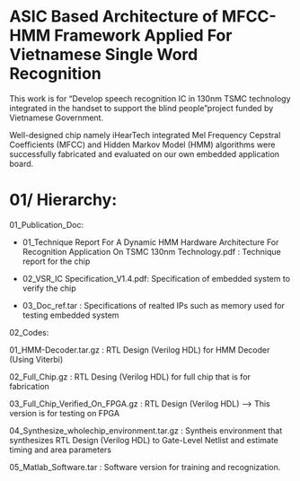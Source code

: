 # ASIC Based Architecture of MFCC-HMM Framework Applied For Vietnamese Single Word Recognition

This work is for “Develop speech recognition IC in 130nm TSMC technology integrated in the handset to support the blind people”project funded by Vietnamese Government. 

Well-designed chip namely iHearTech integrated Mel Frequency Cepstral Coefficients (MFCC) and Hidden Markov Model (HMM) algorithms were successfully fabricated and evaluated on our own embedded application board. 

# 01/ Hierarchy:

01_Publication_Doc:

+ 01_Technique Report For A Dynamic HMM Hardware Architecture For Recognition Application On TSMC 130nm Technology.pdf : Technique report for the chip

+ 02_VSR_IC Specification_V1.4.pdf: Specification of embedded system to verify the chip

+ 03_Doc_ref.tar : Specifications of realted IPs such as memory used for testing embedded system

02_Codes:

01_HMM-Decoder.tar.gz	: RTL Design (Verilog HDL) for HMM Decoder (Using Viterbi)

02_Full_Chip.gz	: RTL Desing (Verilog HDL) for full chip that is for fabrication

03_Full_Chip_Verified_On_FPGA.gz : RTL Design (Verilog HDL) --> This version is for testing on FPGA

04_Synthesize_wholechip_environment.tar.gz	: Syntheis environment that synthesizes RTL Design (Verilog HDL) to Gate-Level Netlist and estimate timing and area parameters

05_Matlab_Software.tar : Software version for training and recognization.

